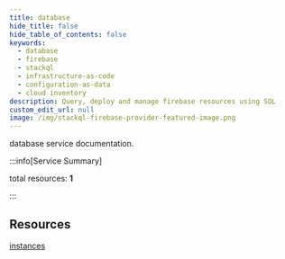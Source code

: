 ```yaml
---
title: database
hide_title: false
hide_table_of_contents: false
keywords:
  - database
  - firebase
  - stackql
  - infrastructure-as-code
  - configuration-as-data
  - cloud inventory
description: Query, deploy and manage firebase resources using SQL
custom_edit_url: null
image: /img/stackql-firebase-provider-featured-image.png
---
```


database service documentation.

:::info[Service Summary]

total resources: __1__  

:::

## Resources
<div class="row">
<div class="providerDocColumn">
<a href="/services/database/instances/">instances</a>
</div>
<div class="providerDocColumn">

</div>
</div>